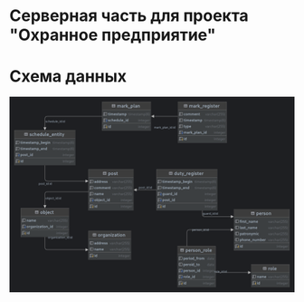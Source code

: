 # Серверная часть для проекта "Охранное предприятие"

# Схема данных

![Схема данных](readme-files/schema.png)
